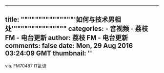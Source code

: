 
---
title: """""""""""""""'如何与技术男相处'"""""""""""""""
categories: 
    - 音视频
    - 荔枝 FM - 电台更新
author: 荔枝 FM - 电台更新
comments: false
date: Mon, 29 Aug 2016 03:24:09 GMT
thumbnail: ''
---

<div>   
via. FM70487 IT乱谈  
</div>
            
